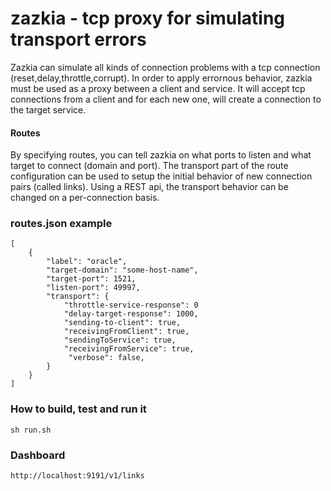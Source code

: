 # zazkia - tcp proxy for simulating transport errors

Zazkia can simulate all kinds of connection problems with a tcp connection (reset,delay,throttle,corrupt).
In order to apply errornous behavior, zazkia must be used as a proxy between a client and service.
It will accept tcp connections from a client and for each new one, will create a connection to the target service.

#### Routes

By specifying routes, you can tell zazkia on what ports to listen and what target to connect (domain and port).
The transport part of the route configuration can be used to setup the initial behavior of new connection pairs (called links).
Using a REST api, the transport behavior can be changed on a per-connection basis.

### routes.json example
	[
	    {
	        "label": "oracle",
	        "target-domain": "some-host-name",
	        "target-port": 1521,
	        "listen-port": 49997,
	        "transport": {
				"throttle-service-response": 0
	            "delay-target-response": 1000,
	            "sending-to-client": true,
	            "receivingFromClient": true,
	            "sendingToService": true,
	            "receivingFromService": true,
				 "verbose": false,
	        }
	    }
	]
	
	
### How to build, test and run it

	sh run.sh	
	
	
### Dashboard

	http://localhost:9191/v1/links	